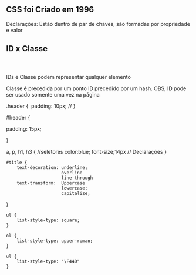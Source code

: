 ## CSS foi Criado em 1996

Declarações: Estão dentro de par de chaves, são formadas por propriedade e valor

## ID x Classe

<header id="header" class="header"></header>

<header class="header"> </header>

IDs e Classe podem representar qualquer elemento

Classe é precedida por um ponto
ID precedido por um hash. OBS, ID pode ser usado somente uma vez na página

.header {
​ padding: 10px; //
}

#header {

 padding: 15px;

}

a, p, h1, h3 { //seletores
color:blue;
font-size;14px // Declarações
}



	#title {
		text-decoration: underline;
						 overline
						 line-through
		text-transform:  Uppercase
						 lowercase;
						 capitalize;
}

	ul {
		list-style-type: square;
	}
	
	ol {
		list-style-type: upper-roman;
	}
	
	ul {
		list-style-type: "\F44D"
	}